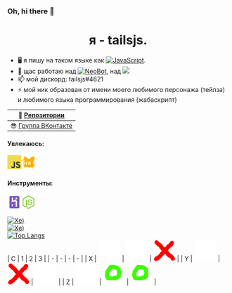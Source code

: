 ### Oh, hi there 👋

<h1 align="center"> я - tailsjs.</h1>


- 🖥 я пишу на таком языке как <a href="https://learn.javascript.ru/"><img src="https://img.shields.io/badge/JavaScript-F7DF1E?style=flat&logo=JavaScript&logoColor=white" alt="JavaScript"/></a>.
- 🔭 щас работаю над <a href="https://bit.ly/3pgWPUc"><img src="https://img.shields.io/badge/бот-NeoBot-green" alt="NeoBot"/></a>, над <a href="http://tailsjs.ml/"><img src="https://img.shields.io/badge/tailsjs.ml-orange?logo=curl&logoColor=white"/></a>
- 📫 мой дискорд: tailsjs#4621
- ⚡  мой ник образован от имени моего любимого персонажа (тейлза) и любимого языка программирования (жабаскрипт)

| 📖 [Репозитории](https://github.com/tailsjs?tab=repositories) |
|---------------------------| 
| 😎 [Группа ВКонтакте](https://vk.com/tailsjsundefined) |

#### Увлекаюсь:
<a href="https://learn.javascript.ru/"><img height="32" src="https://github.com/tailsjs/tailsjs/raw/master/icons/JavaScript.png"></a><a href="https://ru.wikipedia.org/wiki/%D0%9C%D0%B0%D0%B9%D0%BB%D0%B7_%C2%AB%D0%A2%D0%B5%D0%B9%D0%BB%D0%B7%C2%BB_%D0%9F%D1%80%D0%B0%D1%83%D1%8D%D1%80"><img height="32" src="https://github.com/tailsjs/tailsjs/raw/master/icons/tails.png"></a>

#### Инструменты:
<a href="https://heroku.com"><img height="32" src="https://github.com/tailsjs/tailsjs/raw/master/icons/Heroku.png"></a><a href="https://nodejs.org"><img height="32" src="https://github.com/tailsjs/tailsjs/raw/master/icons/nodejs.png"></a>


<a href="https://github.com/tailsjs"><img src="https://komarev.com/ghpvc/?username=tailsjs" alt="Хе)"/></a><br>
<a href="https://t.me/tjsblog"><img src="https://forthebadge.com/images/badges/made-with-javascript.svg" alt="Хе)"/></a><br>
[![Top Langs](https://github-readme-stats.vercel.app/api/top-langs/?username=tailsjs&langs_count=8&layout=compact)](https://github.com/anuraghazra/github-readme-stats)<br>
| C | 1 | 2 | 3 |
| - | - | - | - |
| X | [![](https://github.com/tailsjs/tailsjs/raw/master/icons/tictactoe/blank.png)](https://github.com/tailsjs/tailsjs/blob/master/tictactoe/x1.md) | [![](https://github.com/tailsjs/tailsjs/raw/master/icons/tictactoe/blank.png)](https://github.com/tailsjs/tailsjs/blob/master/tictactoe/x2.md) | ![](https://github.com/tailsjs/tailsjs/raw/master/icons/tictactoe/x.png) |
| Y | [![](https://github.com/tailsjs/tailsjs/raw/master/icons/tictactoe/blank.png)](https://github.com/tailsjs/tailsjs/blob/master/tictactoe/y1.md) | ![](https://github.com/tailsjs/tailsjs/raw/master/icons/tictactoe/x.png) | [![](https://github.com/tailsjs/tailsjs/raw/master/icons/tictactoe/blank.png)](https://github.com/tailsjs/tailsjs/blob/master/tictactoe/y3.md) |
| Z | [![](https://github.com/tailsjs/tailsjs/raw/master/icons/tictactoe/blank.png)](https://github.com/tailsjs/tailsjs/blob/master/tictactoe/z1.md) | ![](https://github.com/tailsjs/tailsjs/raw/master/icons/tictactoe/o.png) | ![](https://github.com/tailsjs/tailsjs/raw/master/icons/tictactoe/o.png) |
